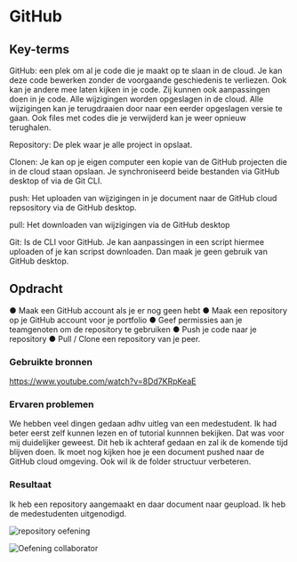 # GitHub


## Key-terms
GitHub: een plek om al je code die je maakt op te slaan in de cloud. Je kan deze code bewerken zonder de voorgaande geschiedenis te verliezen. Ook kan je andere mee laten kijken in je code. Zij kunnen ook aanpassingen doen in je code. Alle wijzigingen worden opgeslagen in de cloud. Alle wijzigingen kan je terugdraaien door naar een eerder opgeslagen versie te gaan. Ook files met codes die je verwijderd kan je weer opnieuw terughalen. 

Repository: De plek waar je alle project in opslaat. 

Clonen: Je kan op je eigen computer een kopie van de GitHub projecten die in de cloud staan opslaan. Je synchroniseerd beide bestanden via GitHub desktop of via de Git CLI.

push: Het uploaden van wijzigingen in je document naar de GitHub cloud repsository via de GitHub desktop.

pull: Het downloaden van wijzigingen via de GitHub desktop

Git: Is de CLI voor GitHub. Je kan aanpassingen in een script hiermee uploaden of je kan scripst downloaden. Dan maak je geen gebruik van GitHub desktop.


## Opdracht
●	Maak een GitHub account als je er nog geen hebt
●	Maak een repository op je GitHub account voor je portfolio
●	Geef permissies aan je teamgenoten om de repository te gebruiken
●	Push je code naar je repository
●	Pull / Clone een repository van je peer.

### Gebruikte bronnen
https://www.youtube.com/watch?v=8Dd7KRpKeaE  

### Ervaren problemen
We hebben veel dingen gedaan adhv uitleg van een medestudent. Ik had beter eerst zelf kunnen lezen en of tutorial kunnnen bekijken. Dat was voor mij duidelijker geweest. Dit heb ik achteraf gedaan en zal ik de komende tijd blijven doen. Ik moet nog kijken hoe je een document pushed naar de GitHub cloud omgeving. Ook wil ik de folder structuur verbeteren.

### Resultaat
Ik heb een repository aangemaakt en daar document naar geupload. Ik heb de medestudenten uitgenodigd.


![repository oefening](https://user-images.githubusercontent.com/123589199/230001776-24144eea-263a-4856-8d37-afe8c9d6f4a8.png)


![Oefening collaborator](https://user-images.githubusercontent.com/123589199/230002537-91a3129e-60ee-477d-8d77-49a05077e9f6.png)

